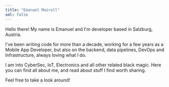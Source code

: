 ```yaml
---
title: "Emanuel Mairoll"
xml: false
---
```


Hello there! My name is Emanuel and I'm developer based in Salzburg, Austria.

I've been writing code for more than a decade, working for a few years as a Mobile App Developer, but also on the backend, data pipelines, DevOps and Infrastructure, always loving what I do.

I am into CyberSec, IoT, Electronics and all other related black magic. Here you can find all about me, and read about stuff I find worth sharing. 

Feel free to take a look around!
